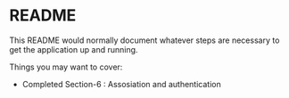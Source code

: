 # README

This README would normally document whatever steps are necessary to get the
application up and running.

Things you may want to cover:

- Completed Section-6 : Assosiation and authentication







 
